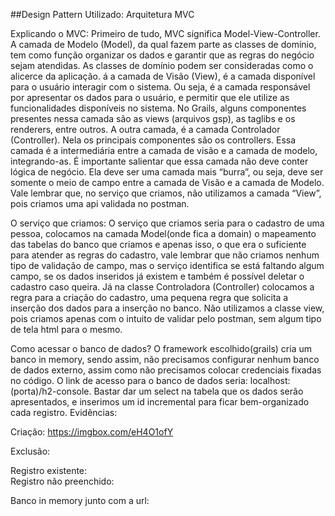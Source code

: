 ##Design Pattern Utilizado: Arquitetura MVC

Explicando o MVC: Primeiro de tudo, MVC significa Model-View-Controller. A camada de Modelo (Model), da qual fazem parte as classes de domínio, tem como função organizar os dados e garantir que as regras do negócio sejam atendidas. As classes de domínio podem ser consideradas como o alicerce da aplicação. 
á a camada de Visão (View), é a camada disponível para o usuário interagir com o sistema. Ou seja, é a camada responsável por apresentar os dados para o usuário, e permitir que ele utilize as funcionalidades disponíveis no sistema. No Grails, alguns componentes presentes nessa camada são as views (arquivos gsp), as taglibs e os renderers, entre outros.
A outra camada, é a camada Controlador (Controller). Nela os principais componentes são os controllers. Essa camada é a intermediária entre a camada de visão e a camada de modelo, integrando-as. É importante salientar que essa camada não deve conter lógica de negócio. Ela deve ser uma camada mais “burra”, ou seja, deve ser somente o meio de campo entre a camada de Visão e a camada de Modelo.
Vale lembrar que, no serviço que criamos, não utilizamos a camada “View”, pois criamos uma api validada no postman.

O serviço que criamos: O serviço que criamos seria para o cadastro de uma pessoa, colocamos na camada Model(onde fica a domain) o mapeamento das tabelas do banco que criamos e apenas isso, o que era o suficiente para atender as regras do cadastro, vale lembrar que não criamos nenhum tipo de validação de campo, mas o serviço identifica se está faltando algum campo, se os dados inseridos já existem e também é possível deletar o cadastro caso queira.
Já na classe Controladora (Controller) colocamos a regra para a criação do cadastro, uma pequena regra que solicita a inserção dos dados para a inserção no banco.
Não utilizamos a classe view, pois criamos apenas com o intuito de validar pelo postman, sem algum tipo de tela html para o mesmo.

Como acessar o banco de dados? 
O framework escolhido(grails) cria um banco in memory, sendo assim, não precisamos configurar nenhum banco de dados externo, assim como não precisamos colocar credenciais fixadas no código. O link de acesso para o banco de dados seria: localhost:(porta)/h2-console. Bastar dar um select na tabela que os dados serão apresentados, e inserimos um id incremental para ficar bem-organizado cada registro.
Evidências: 

Criação:
 https://imgbox.com/eH4O1ofY


Exclusão:







Registro existente:  
Registro não preenchido:
 

Banco in memory junto com a url: 
